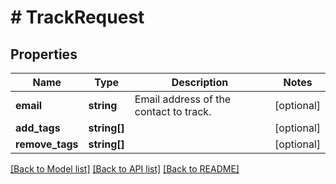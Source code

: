 # # TrackRequest

## Properties

Name | Type | Description | Notes
------------ | ------------- | ------------- | -------------
**email** | **string** | Email address of the contact to track. | [optional]
**add_tags** | **string[]** |  | [optional]
**remove_tags** | **string[]** |  | [optional]

[[Back to Model list]](../../README.md#models) [[Back to API list]](../../README.md#endpoints) [[Back to README]](../../README.md)
